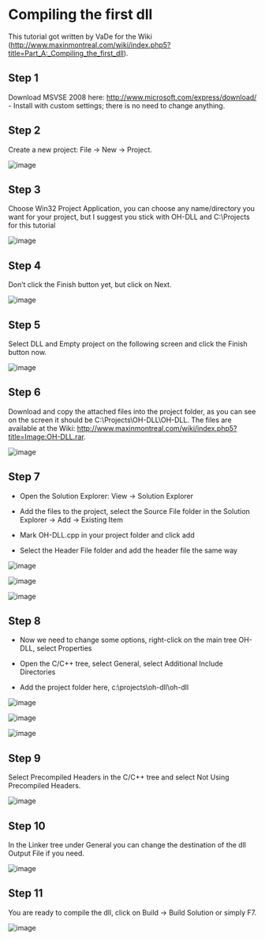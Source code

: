 # Compiling the first dll

This tutorial got written by VaDe for the Wiki
(<http://www.maxinmontreal.com/wiki/index.php5?title=Part_A:_Compiling_the_first_dll>).

## Step 1

Download MSVSE 2008 here: <http://www.microsoft.com/express/download/> -
Install with custom settings; there is no need to change anything.

## Step 2

Create a new project: File -\> New -\> Project.

![image](images/openholdem/dll_tutorial/guide001.jpg)

## Step 3

Choose Win32 Project Application, you can choose any name/directory you
want for your project, but I suggest you stick with OH-DLL and
C:\Projects for this tutorial

![image](images/openholdem/dll_tutorial/guide002.jpg)

## Step 4

Don’t click the Finish button yet, but click on Next.

![image](images/openholdem/dll_tutorial/guide003.jpg)

## Step 5

Select DLL and Empty project on the following screen and click the
Finish button now.

![image](images/openholdem/dll_tutorial/guide004.jpg)

## Step 6

Download and copy the attached files into the project folder, as you can
see on the screen it should be C:\Projects\OH-DLL\OH-DLL. The files are
available at the Wiki:
<http://www.maxinmontreal.com/wiki/index.php5?title=Image:OH-DLL.rar>.

![image](images/openholdem/dll_tutorial/guide006.jpg)

## Step 7

- Open the Solution Explorer: View -\> Solution Explorer

- Add the files to the project, select the Source File folder in the
  Solution Explorer -\> Add -\> Existing Item

- Mark OH-DLL.cpp in your project folder and click add

- Select the Header File folder and add the header file the same way

![image](images/openholdem/dll_tutorial/guide005.jpg)

![image](images/openholdem/dll_tutorial/guide007.jpg)

![image](images/openholdem/dll_tutorial/guide008.jpg)

## Step 8

- Now we need to change some options, right-click on the main tree
  OH-DLL, select Properties

- Open the C/C++ tree, select General, select Additional Include
  Directories

- Add the project folder here, c:\projects\oh-dll\oh-dll

![image](images/openholdem/dll_tutorial/guide009.jpg)

![image](images/openholdem/dll_tutorial/guide010.jpg)

![image](images/openholdem/dll_tutorial/guide011.jpg)

## Step 9

Select Precompiled Headers in the C/C++ tree and select Not Using
Precompiled Headers.

![image](images/openholdem/dll_tutorial/guide012.jpg)

## Step 10

In the Linker tree under General you can change the destination of the
dll Output File if you need.

![image](images/openholdem/dll_tutorial/guide013.jpg)

## Step 11

You are ready to compile the dll, click on Build -\> Build Solution or
simply F7.

![image](images/openholdem/dll_tutorial/guide014.jpg)

